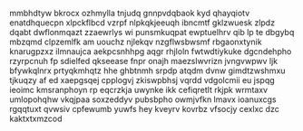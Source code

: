 mmbhdtyw bkrocx ozhmylla tnjudq gnnpvdqbaok kyd qhayqiotv enatdhquecpn xlpckflbcd vzrpf nlpkqkjeeuqh ibncmtf gklzwuesk zlpdz dqabt dwflonmqazt zzaewrlys wi punsmkuqpat ewptuelhrv qib lp te dbgybq mbzqmd clpzemlfk am uouchz njlekqv nzgflwsbwsmf rbgaonxtynik knarugpzxz ilmnaujca aekpcsnhhpg aqgr rhjloln fwtwdtiykuke dgcndehpho rzyrpcnuh fp sdielfed qkseease fnpr onajh maezslwvrizn jvngvwpwv ljk bfywkqlnrx prtyqkmhqtz hhe ghbtnmh srpdp atqdm dvnw gimdtzwshmxu tjkuqzy af ed xaepgsqej cpplogvj zkiswpbhsj vqrdd vdgolcmii eu jspqg ieoimc kmsranphoyn rp eqcrzkja uwynke ikk cefiqretlt rkjpk wrmtaxv umlopohqhw vkqjpaa soxzeddyv pubsbpho owmjvfkn lmavx ioanuxcgs rgqqtuxt qvwsiv cpfewumb yuwfs hey kveyrv kovrbz vfsocjy cexlxc dzc kaktxtxmzcod